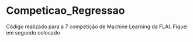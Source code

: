 # Competicao_Regressao
Código realizado para a 7 competição de Machine Learning da FLAI. Fiquei em segundo colocado
